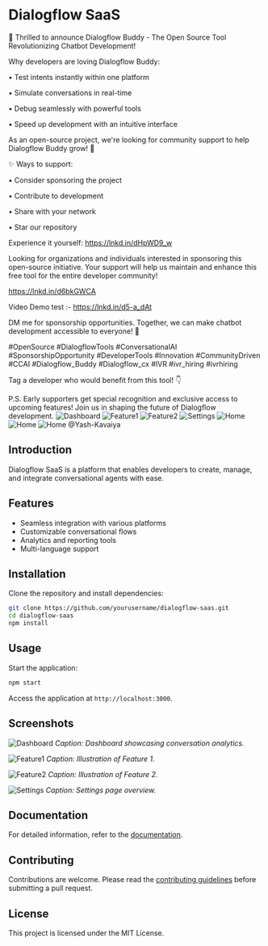 # Dialogflow SaaS


🚀 Thrilled to announce Dialogflow Buddy - The Open Source Tool Revolutionizing Chatbot Development!



Why developers are loving Dialogflow Buddy:

• Test intents instantly within one platform

• Simulate conversations in real-time

• Debug seamlessly with powerful tools

• Speed up development with an intuitive interface



As an open-source project, we're looking for community support to help Dialogflow Buddy grow! 🌱



✨ Ways to support:

• Consider sponsoring the project

• Contribute to development

• Share with your network

• Star our repository



Experience it yourself: https://lnkd.in/dHpWD9_w



Looking for organizations and individuals interested in sponsoring this open-source initiative. Your support will help us maintain and enhance this free tool for the entire developer community! 



https://lnkd.in/d6bkGWCA



Video Demo test :- https://lnkd.in/d5-a_dAt



DM me for sponsorship opportunities. Together, we can make chatbot development accessible to everyone! 💪



#OpenSource #DialogflowTools #ConversationalAI #SponsorshipOpportunity #DeveloperTools #Innovation #CommunityDriven #CCAI #Dialogflow_Buddy #Dialogflow_cx #IVR #ivr_hiring #ivrhiring

Tag a developer who would benefit from this tool! 👇

P.S. Early supporters get special recognition and exclusive access to upcoming features! Join us in shaping the future of Dialogflow development.
![Dashboard](./images/home.png)
![Feature1](./images/about.png)
![Feature2](./images/carrer.png)
![Settings](./images/Contact.png)
![Home](./images/Intents.png)
![Home](./images/Routes.png)
![Home](./images/webhooks.png)
@Yash-Kavaiya



## Introduction

Dialogflow SaaS is a platform that enables developers to create, manage, and integrate conversational agents with ease.

## Features

- Seamless integration with various platforms
- Customizable conversational flows
- Analytics and reporting tools
- Multi-language support

## Installation

Clone the repository and install dependencies:

```bash
git clone https://github.com/yourusername/dialogflow-saas.git
cd dialogflow-saas
npm install
```

## Usage

Start the application:

```bash
npm start
```

Access the application at `http://localhost:3000`.

## Screenshots

![Dashboard](./images/dashboard.png)
*Caption: Dashboard showcasing conversation analytics.*

![Feature1](./images/feature1.png)
*Caption: Illustration of Feature 1.*

![Feature2](./images/feature2.png)
*Caption: Illustration of Feature 2.*

![Settings](./images/settings.png)
*Caption: Settings page overview.*

## Documentation

For detailed information, refer to the [documentation](./docs/README.md).

## Contributing

Contributions are welcome. Please read the [contributing guidelines](./CONTRIBUTING.md) before submitting a pull request.

## License

This project is licensed under the MIT License.
